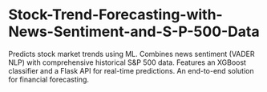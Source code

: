 # Stock-Trend-Forecasting-with-News-Sentiment-and-S-P-500-Data
Predicts stock market trends  using ML. Combines news sentiment (VADER NLP) with comprehensive historical S&amp;P 500 data. Features an XGBoost classifier and a Flask API for real-time predictions. An end-to-end solution for financial forecasting.
